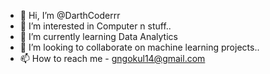 - 👋 Hi, I’m @DarthCoderrr
- 👀 I’m interested in Computer n stuff..
- 🌱 I’m currently learning Data Analytics
- 💞️ I’m looking to collaborate on machine learning projects..
- 📫 How to reach me - gngokul14@gmail.com

<!---
DarthCoderrr/DarthCoderrr is a ✨ special ✨ repository because its `README.md` (this file) appears on your GitHub profile.
You can click the Preview link to take a look at your changes.
--->
